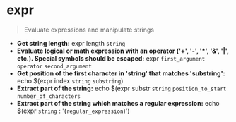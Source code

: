 # expr
> Evaluate expressions and manipulate strings
- **Get string length:**
expr length `string`
- **Evaluate logical or math expression with an operator ('+', '-', '*', '&', '|', etc.). Special symbols should be escaped:**
expr `first_argument` `operator` `second_argument`
- **Get position of the first character in 'string' that matches 'substring':**
echo $(expr index `string` `substring`)
- **Extract part of the string:**
echo $(expr substr `string` `position_to_start` `number_of_characters`
- **Extract part of the string which matches a regular expression:**
echo $(expr `string` : '\(`regular_expression`\)')
